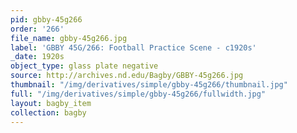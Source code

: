 ```yaml
---
pid: gbby-45g266
order: '266'
file_name: gbby-45g266.jpg
label: 'GBBY 45G/266: Football Practice Scene - c1920s'
_date: 1920s
object_type: glass plate negative
source: http://archives.nd.edu/Bagby/GBBY-45g266.jpg
thumbnail: "/img/derivatives/simple/gbby-45g266/thumbnail.jpg"
full: "/img/derivatives/simple/gbby-45g266/fullwidth.jpg"
layout: bagby_item
collection: bagby
---
```

